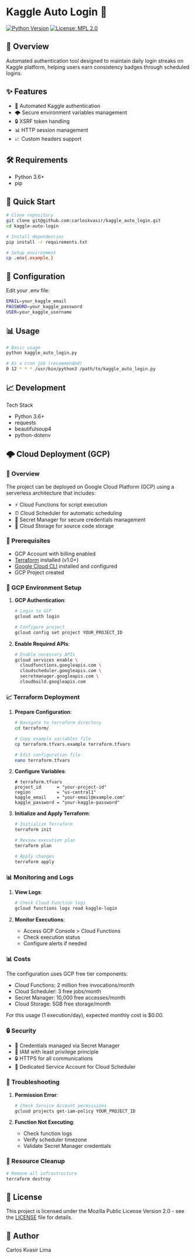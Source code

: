 # Kaggle Auto Login 🤖
[![Python Version](https://img.shields.io/badge/python-3.6+-blue)](https://www.python.org/)
[![License: MPL 2.0](https://img.shields.io/badge/License-MPL_2.0-brightgreen.svg)](https://opensource.org/licenses/MPL-2.0)

## 🎯 Overview
Automated authentication tool designed to maintain daily login streaks on Kaggle platform, helping users earn consistency badges through scheduled logins.

## ✨ Features
 - 🔐 Automated Kaggle authentication
 - 🌩️ Secure environment variables management
 - 🔒 XSRF token handling
 - 📊 HTTP session management
 - 📈 Custom headers support

## 🛠️ Requirements
 - Python 3.6+
 - pip

## 🚀 Quick Start
```bash
# Clone repository
git clone git@github.com:carloskvasir/kaggle_auto_login.git
cd kaggle-auto-login

# Install dependencies
pip install -r requirements.txt

# Setup environment
cp .env{.example,}
```

## 📝 Configuration
Edit your .env file:
```bash
EMAIL=your_kaggle_email
PASSWORD=your_kaggle_password
USER=your_kaggle_username
```

## 📊 Usage
```bash
# Basic usage
python kaggle_auto_login.py

# As a cron job (recommended)
0 12 * * * /usr/bin/python3 /path/to/kaggle_auto_login.py
```

## 📈 Development
Tech Stack
 - Python 3.6+
 - requests
 - beautifulsoup4
 - python-dotenv

## 🌩️ Cloud Deployment (GCP)

### 🎯 Overview
The project can be deployed on Google Cloud Platform (GCP) using a serverless architecture that includes:
- ⚡ Cloud Functions for script execution
- ⏰ Cloud Scheduler for automatic scheduling
- 🔑 Secret Manager for secure credentials management
- 💾 Cloud Storage for source code storage

### 📝 Prerequisites
- GCP Account with billing enabled
- [Terraform](https://www.terraform.io/) installed (v1.0+)
- [Google Cloud CLI](https://cloud.google.com/sdk/docs/install) installed and configured
- GCP Project created

### 🚀 GCP Environment Setup

1. **GCP Authentication**:
   ```bash
   # Login to GCP
   gcloud auth login

   # Configure project
   gcloud config set project YOUR_PROJECT_ID
   ```

2. **Enable Required APIs**:
   ```bash
   # Enable necessary APIs
   gcloud services enable \
     cloudfunctions.googleapis.com \
     cloudscheduler.googleapis.com \
     secretmanager.googleapis.com \
     cloudbuild.googleapis.com
   ```

### 📈 Terraform Deployment

1. **Prepare Configuration**:
   ```bash
   # Navigate to terraform directory
   cd terraform/

   # Copy example variables file
   cp terraform.tfvars.example terraform.tfvars

   # Edit configuration file
   nano terraform.tfvars
   ```

2. **Configure Variables**:
   ```hcl
   # terraform.tfvars
   project_id      = "your-project-id"
   region          = "us-central1"
   kaggle_email    = "your-email@example.com"
   kaggle_password = "your-kaggle-password"
   ```

3. **Initialize and Apply Terraform**:
   ```bash
   # Initialize Terraform
   terraform init

   # Review execution plan
   terraform plan

   # Apply changes
   terraform apply
   ```

### 📊 Monitoring and Logs

1. **View Logs**:
   ```bash
   # Check Cloud Function logs
   gcloud functions logs read kaggle-login
   ```

2. **Monitor Executions**:
   - Access GCP Console > Cloud Functions
   - Check execution status
   - Configure alerts if needed

### 📊 Costs
The configuration uses GCP free tier components:
- Cloud Functions: 2 million free invocations/month
- Cloud Scheduler: 3 free jobs/month
- Secret Manager: 10,000 free accesses/month
- Cloud Storage: 5GB free storage/month

For this usage (1 execution/day), expected monthly cost is $0.00.

### 🔒 Security
- 🔐 Credentials managed via Secret Manager
- 👮 IAM with least privilege principle
- 🔒 HTTPS for all communications
- 🎯 Dedicated Service Account for Cloud Scheduler

### 🚨 Troubleshooting

1. **Permission Error**:
   ```bash
   # Check Service Account permissions
   gcloud projects get-iam-policy YOUR_PROJECT_ID
   ```

2. **Function Not Executing**:
   - Check function logs
   - Verify scheduler timezone
   - Validate Secret Manager credentials

### 🚮 Resource Cleanup
```bash
# Remove all infrastructure
terraform destroy
```

## 📜 License

This project is licensed under the Mozilla Public License Version 2.0 - see the [LICENSE](LICENSE) file for details.

## 👤 Author
Carlos Kvasir Lima
